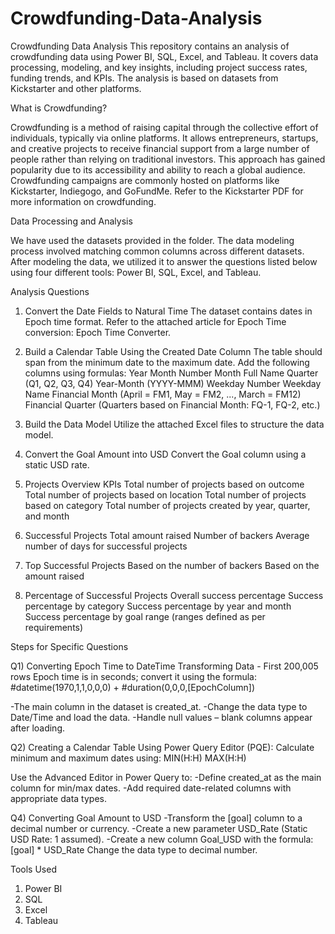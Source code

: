 # Crowdfunding-Data-Analysis
Crowdfunding Data Analysis This repository contains an analysis of crowdfunding data using Power BI, SQL, Excel, and Tableau. It covers data processing, modeling, and key insights, including project success rates, funding trends, and KPIs. The analysis is based on datasets from Kickstarter and other platforms.

What is Crowdfunding?

Crowdfunding is a method of raising capital through the collective effort of individuals, typically via online platforms. It allows entrepreneurs, startups, and creative projects to receive financial support from a large number of people rather than relying on traditional investors. This approach has gained popularity due to its accessibility and ability to reach a global audience. Crowdfunding campaigns are commonly hosted on platforms like Kickstarter, Indiegogo, and GoFundMe.
Refer to the Kickstarter PDF for more information on crowdfunding.

Data Processing and Analysis

We have used the datasets provided in the folder. The data modeling process involved matching common columns across different datasets. After modeling the data, we utilized it to answer the questions listed below using four different tools: Power BI, SQL, Excel, and Tableau.

Analysis Questions

1. Convert the Date Fields to Natural Time
The dataset contains dates in Epoch time format.
Refer to the attached article for Epoch Time conversion: Epoch Time Converter.

2. Build a Calendar Table Using the Created Date Column
The table should span from the minimum date to the maximum date.
Add the following columns using formulas:
Year
Month Number
Month Full Name
Quarter (Q1, Q2, Q3, Q4)
Year-Month (YYYY-MMM)
Weekday Number
Weekday Name
Financial Month (April = FM1, May = FM2, ..., March = FM12)
Financial Quarter (Quarters based on Financial Month: FQ-1, FQ-2, etc.)

3. Build the Data Model
Utilize the attached Excel files to structure the data model.

4. Convert the Goal Amount into USD
Convert the Goal column using a static USD rate.

5. Projects Overview KPIs
Total number of projects based on outcome
Total number of projects based on location
Total number of projects based on category
Total number of projects created by year, quarter, and month

6. Successful Projects
Total amount raised
Number of backers
Average number of days for successful projects

7. Top Successful Projects
Based on the number of backers
Based on the amount raised

8. Percentage of Successful Projects
Overall success percentage
Success percentage by category
Success percentage by year and month
Success percentage by goal range (ranges defined as per requirements)

Steps for Specific Questions

Q1) Converting Epoch Time to DateTime
Transforming Data - First 200,005 rows
Epoch time is in seconds; convert it using the formula:
#datetime(1970,1,1,0,0,0) + #duration(0,0,0,[EpochColumn])

-The main column in the dataset is created_at.
-Change the data type to Date/Time and load the data.
-Handle null values – blank columns appear after loading.

Q2) Creating a Calendar Table
Using Power Query Editor (PQE):
Calculate minimum and maximum dates using:
MIN(H:H)
MAX(H:H)

Use the Advanced Editor in Power Query to:
-Define created_at as the main column for min/max dates.
-Add required date-related columns with appropriate data types.

Q4) Converting Goal Amount to USD
-Transform the [goal] column to a decimal number or currency.
-Create a new parameter USD_Rate (Static USD Rate: 1 assumed).
-Create a new column Goal_USD with the formula:
[goal] * USD_Rate
Change the data type to decimal number.

Tools Used
1) Power BI
2) SQL
3) Excel
4) Tableau
